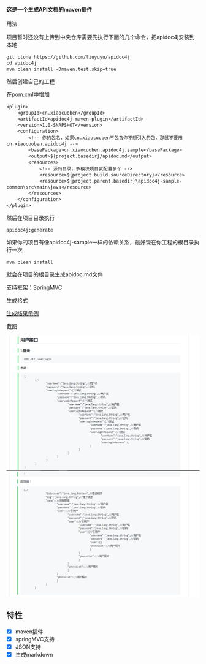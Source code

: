 #### 这是一个生成API文档的maven插件
用法

项目暂时还没有上传到中央仓库需要先执行下面的几个命令，把apidoc4j安装到本地

```
git clone https://github.com/liuyuyu/apidoc4j
cd apidoc4j
mvn clean install -Dmaven.test.skip=true
```
然后创建自己的工程

在pom.xml中增加
```
<plugin>
    <groupId>cn.xiaocuoben</groupId>
    <artifactId>apidoc4j-maven-plugin</artifactId>
    <version>1.0-SNAPSHOT</version>
    <configuration>
        <!-- 你的包名，如果cn.xiaocuoben不包含你不想引入的包，那就不要用cn.xiaocuoben.apidoc4j -->
        <basePackage>cn.xiaocuoben.apidoc4j.sample</basePackage>
        <output>${project.basedir}/apidoc.md</output>
        <resources>
            <!-- 源码目录，多模块项目就配置多个 -->
            <resource>${project.build.sourceDirectory}</resource>
            <resource>${project.parent.basedir}\apidoc4j-sample-common\src\main\java</resource>
        </resources>
    </configuration>
</plugin>
```
然后在项目目录执行
```
apidoc4j:generate
```

如果你的项目有像apidoc4j-sample一样的依赖关系，最好现在你工程的根目录执行一次
```
mvn clean install
```

就会在项目的根目录生成apidoc.md文件

支持框架：SpringMVC

生成格式

[生成结果示例](/apidoc4j-sample/apidoc4j-sample-gateway/apidoc.md)

截图

![参数](/apidoc4j-sample/apidoc4j-sample-gateway/snapshot/canshu.png)
![返回值](/apidoc4j-sample/apidoc4j-sample-gateway/snapshot/fanhuizhi.png)


## 特性

* [x] maven插件
* [x] springMVC支持
* [x] JSON支持
* [x] 生成markdown
